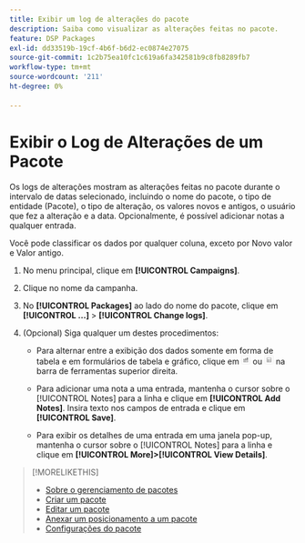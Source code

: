 ```yaml
---
title: Exibir um log de alterações do pacote
description: Saiba como visualizar as alterações feitas no pacote.
feature: DSP Packages
exl-id: dd33519b-19cf-4b6f-b6d2-ec0874e27075
source-git-commit: 1c2b75ea10fc1c619a6fa342581b9c8fb8289fb7
workflow-type: tm+mt
source-wordcount: '211'
ht-degree: 0%

---
```


# Exibir o Log de Alterações de um Pacote

Os logs de alterações mostram as alterações feitas no pacote durante o intervalo de datas selecionado, incluindo o nome do pacote, o tipo de entidade (Pacote), o tipo de alteração, os valores novos e antigos, o usuário que fez a alteração e a data. Opcionalmente, é possível adicionar notas a qualquer entrada.

Você pode classificar os dados por qualquer coluna, exceto por Novo valor e Valor antigo.

1. No menu principal, clique em **[!UICONTROL Campaigns]**.

1. Clique no nome da campanha.

1. No **[!UICONTROL Packages]** ao lado do nome do pacote, clique em  **[!UICONTROL ...]** > **[!UICONTROL Change logs]**.

1. (Opcional) Siga qualquer um destes procedimentos:

   * Para alternar entre a exibição dos dados somente em forma de tabela e em formulários de tabela e gráfico, clique em ![Exibição de tabela e gráfico](/help/dsp/assets/table-plus-chart-view.png "Exibição de tabela e gráfico") ou ![Visualização em tabela](/help/dsp/assets/table-view.png "Visualização em tabela") na barra de ferramentas superior direita.

   * Para adicionar uma nota a uma entrada, mantenha o cursor sobre o [!UICONTROL Notes] para a linha e clique em **[!UICONTROL Add Notes]**. Insira texto nos campos de entrada e clique em **[!UICONTROL Save]**.

   * Para exibir os detalhes de uma entrada em uma janela pop-up, mantenha o cursor sobre o [!UICONTROL Notes] para a linha e clique em **[!UICONTROL More]>[!UICONTROL View Details]**.

>[!MORELIKETHIS]
>
>* [Sobre o gerenciamento de pacotes](package-about.md)
>* [Criar um pacote](package-create.md)
>* [Editar um pacote](package-edit.md)
>* [Anexar um posicionamento a um pacote](package-attach-placement.md)
>* [Configurações do pacote](package-settings.md)

